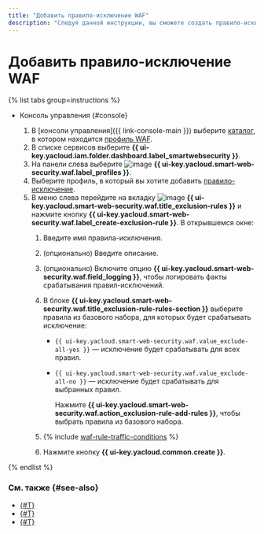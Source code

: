 ```yaml
---
title: "Добавить правило-исключение WAF"
description: "Следуя данной инструкции, вы сможете создать правило-исключение для WAF."
---
```


# Добавить правило-исключение WAF

{% list tabs group=instructions %}

- Консоль управления {#console}

  1. В [консоли управления]({{ link-console-main }}) выберите [каталог](../../resource-manager/concepts/resources-hierarchy.md#folder), в котором находится [профиль WAF](../concepts/waf.md).
  1. В списке сервисов выберите **{{ ui-key.yacloud.iam.folder.dashboard.label_smartwebsecurity }}**.
  1. На панели слева выберите ![image](../../_assets/smartwebsecurity/waf.svg) **{{ ui-key.yacloud.smart-web-security.waf.label_profiles }}**.
  1. Выберите профиль, в который вы хотите добавить [правило-исключение](../concepts/waf.md#exclusion-rules).
  1. В меню слева перейдите на вкладку ![image](../../_assets/console-icons/file-xmark.svg) **{{ ui-key.yacloud.smart-web-security.waf.title_exclusion-rules }}** и нажмите кнопку **{{ ui-key.yacloud.smart-web-security.waf.label_create-exclusion-rule }}**. В открывшемся окне:
      1. Введите имя правила-исключения.
      1. (опционально) Введите описание.
      1. (опционально) Включите опцию **{{ ui-key.yacloud.smart-web-security.waf.field_logging }}**, чтобы логировать факты срабатывания правил-исключений.
      1. В блоке **{{ ui-key.yacloud.smart-web-security.waf.title_exclusion-rule-rules-section }}** выберите правила из базового набора, для которых будет срабатывать исключение:
          * `{{ ui-key.yacloud.smart-web-security.waf.value_exclude-all-yes }}` — исключение будет срабатывать для всех правил.
          * `{{ ui-key.yacloud.smart-web-security.waf.value_exclude-all-no }}` — исключение будет срабатывать для выбранных правил.

              Нажмите **{{ ui-key.yacloud.smart-web-security.waf.action_exclusion-rule-add-rules }}**, чтобы выбрать правила из базового набора.

      1. {% include [waf-rule-traffic-conditions](../../_includes/smartwebsecurity/waf-rule-traffic-conditions.md) %}

      1. Нажмите кнопку **{{ ui-key.yacloud.common.create }}**.

{% endlist %}


### См. также {#see-also}

* [{#T}](configure-set-rules.md)
* [{#T}](exclusion-rule-delete.md)
* [{#T}](rule-add.md)
